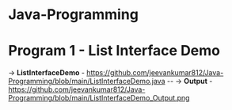 # Java-Programming

# Program 1 - List Interface Demo
-> **ListInterfaceDemo** - https://github.com/jeevankumar812/Java-Programming/blob/main/ListInterfaceDemo.java
-- -> **Output** - https://github.com/jeevankumar812/Java-Programming/blob/main/ListInterfaceDemo_Output.png
